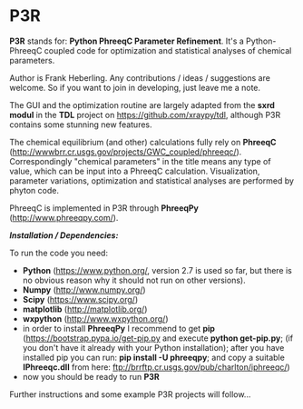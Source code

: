 # P3R
**P3R** stands for: **Python PhreeqC Parameter Refinement**. It's a Python-PhreeqC coupled code for optimization and statistical analyses of chemical parameters. 

Author is Frank Heberling. Any contributions / ideas / suggestions are welcome. So if you want to join in developing, just leave me a note.

The GUI and the optimization routine are largely adapted from the **sxrd modul** in the **TDL** project on https://github.com/xraypy/tdl, although P3R contains some stunning new features.

The chemical equilibrium (and other) calculations fully rely on **PhreeqC** (http://wwwbrr.cr.usgs.gov/projects/GWC_coupled/phreeqc/). Correspondingly "chemical parameters" in the title means any type of value, which can be input into a PhreeqC calculation. Visualization, parameter variations, optimization and statistical analyses are performed by phyton code.

PhreeqC is implemented in P3R through **PhreeqPy** (http://www.phreeqpy.com/).

***Installation / Dependencies:***

To run the code you need: 
   *  **Python** (https://www.python.org/,  version 2.7 is used so far, but there is no obvious reason why it should not run on other versions).
   *  **Numpy** (http://www.numpy.org/)
   *  **Scipy** (https://www.scipy.org/)
   *  **matplotlib** (http://matplotlib.org/)
   *  **wxpython** (http://www.wxpython.org/)
   * in order to install **PhreeqPy** I recommend to get **pip** (https://bootstrap.pypa.io/get-pip.py and execute **python get-pip.py**; (if you don't have it already with your Python installation); after you have installed pip you can run: **pip install -U phreeqpy**; and copy a suitable **IPhreeqc.dll** from here: ftp://brrftp.cr.usgs.gov/pub/charlton/iphreeqc/) 
   * now you should be ready to run **P3R**
    
Further instructions and some example P3R projects will follow...


